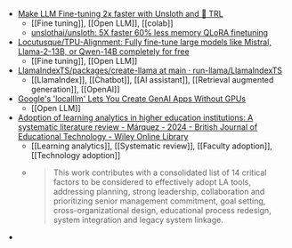- [Make LLM Fine-tuning 2x faster with Unsloth and 🤗 TRL](https://huggingface.co/blog/unsloth-trl)
	- [[Fine tuning]], [[Open LLM]], [[colab]]
	- [unslothai/unsloth: 5X faster 60% less memory QLoRA finetuning](https://github.com/unslothai/unsloth)
- [Locutusque/TPU-Alignment: Fully fine-tune large models like Mistral, Llama-2-13B, or Qwen-14B completely for free](https://github.com/Locutusque/TPU-Alignment)
	- [[Fine tuning]], [[Open LLM]]
- [LlamaIndexTS/packages/create-llama at main · run-llama/LlamaIndexTS](https://github.com/run-llama/LlamaIndexTS/tree/main/packages/create-llama)
	- [[LlamaIndex]], [[Chatbot]], [[AI assistant]], [[Retrieval augmented generation]], [[OpenAI]]
- [Google's 'localllm' Lets You Create GenAI Apps Without GPUs](https://analyticsindiamag.com/googles-localllm-lets-you-create-genai-apps-without-gpus/)
	- [[Open LLM]]
- [Adoption of learning analytics in higher education institutions: A systematic literature review - Márquez - 2024 - British Journal of Educational Technology - Wiley Online Library](https://bera-journals.onlinelibrary.wiley.com/doi/abs/10.1111/bjet.13385?campaign=woletoc)
	- [[Learning analytics]], [[Systematic review]], [[Faculty adoption]], [[Technology adoption]]
	- >This work contributes with a consolidated list of 14 critical factors to be considered to effectively adopt LA tools, addressing planning, strong leadership, collaboration and prioritizing senior management commitment, goal setting, cross-organizational design, educational process redesign, system integration and legacy system linkage.
-